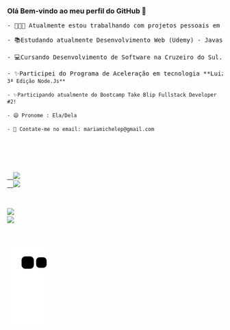 ### Olá Bem-vindo ao meu perfil do GitHub 👋

<pre>
- 👩🏻‍💻 Atualmente estou trabalhando com projetos pessoais em HTML 

- 📚Estudando atualmente Desenvolvimento Web (Udemy) - Javascript (Udemy)

- 💻Cursando Desenvolvimento de Software na Cruzeiro do Sul. 

- ✨Participei do Programa de Aceleração em tecnologia **Luiza <CODE> 3ª Edição Node.Js**

- ✨Participando atualmente do Bootcamp Take Blip Fullstack Developer #2!

- 😄 Pronome : Ela/Dela 

- 📧 Contate-me no email: mariamichelep@gmail.com
</pre>

 <div>
  <a href="https://github.com/micoliveira">
  <img height="180em" src="https://github-readme-stats.vercel.app/api?username=micoliveira&show_icons=true&theme=dracula&include_all_commits=true&count_private=true"/>
  <img height="180em" src="https://github-readme-stats.vercel.app/api/top-langs/?username=micoliveira&layout=compact&langs_count=7&theme=dracula"/>
</div>

<a href = "mailto:mariamichelep@gmail.com"><img src="https://img.shields.io/badge/-Gmail-%23333?style=for-the-badge&logo=gmail&logoColor=white" target="_blank"></a>
  <a href="https://www.linkedin.com/in/michele-oliveira-969218122/" target="_blank"><img src="https://img.shields.io/badge/-LinkedIn-%230077B5?style=for-the-badge&logo=linkedin&logoColor=white" target="_blank"></a> 
  
  ![Snake animation](https://github.com/micoliveira/micoliveira/blob/output/github-contribution-grid-snake.svg)
